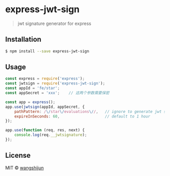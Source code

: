 # express-jwt-sign

> jwt signature generator for express

## Installation

```sh
$ npm install --save express-jwt-sign
```

## Usage

```js
const express = require('express');
const jwtsign = require('express-jwt-sign');
const appId = 'fe/star';
const appSecret = 'xxx';    // 这两个参数需要保密

const app = express();
app.use(jwtsign(appId, appSecret, {
    pathPattern: /\/star\/evaluations\//,   // ignore to generate jwt signature on all requests
    expireInSeconds: 60,                    // default to 1 hour
});

app.use(function (req, res, next) {
    console.log(req.__jwtsignature);
});
```
## License

MIT © [wangshijun]()


[npm-image]: https://badge.fury.io/js/express-jwt-sign.svg
[npm-url]: https://npmjs.org/package/express-jwt-sign
[travis-image]: https://travis-ci.org/wangshijun/express-jwt-sign.svg?branch=master
[travis-url]: https://travis-ci.org/wangshijun/express-jwt-sign
[daviddm-image]: https://david-dm.org/wangshijun/express-jwt-sign.svg?theme=shields.io
[daviddm-url]: https://david-dm.org/wangshijun/express-jwt-sign
[coveralls-image]: https://coveralls.io/repos/wangshijun/express-jwt-sign/badge.svg
[coveralls-url]: https://coveralls.io/r/wangshijun/express-jwt-sign
